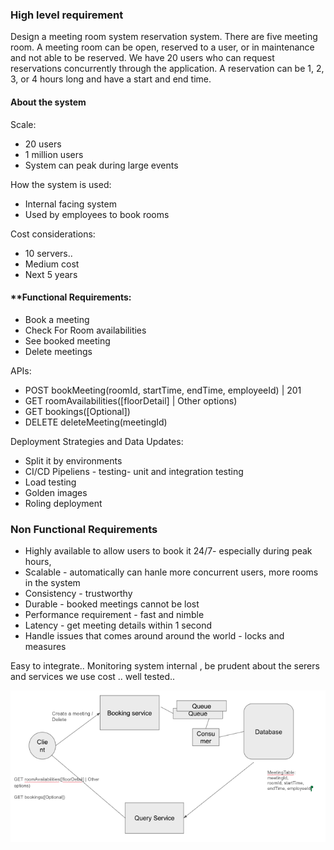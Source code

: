 
### High level requirement

Design a meeting room system reservation system. There are five meeting room. A meeting room can be open, reserved to a user, or in maintenance and not able to be reserved. We have 20 users who can request reservations concurrently through the application. A reservation can be 1, 2, 3, or 4 hours long and have a start and end time.

#### About the system

Scale: 
- 20 users
- 1 million users
- System can peak during large events

How the system is used:
- Internal facing system
- Used by employees to book rooms

Cost considerations:
- 10 servers.. 
- Medium cost 
- Next 5 years

#### **Functional Requirements:

- Book a meeting
- Check For Room availabilities
- See booked meeting
- Delete meetings

APIs:
- POST bookMeeting(roomId, startTime, endTime, employeeId) | 201
- GET roomAvailabilities([floorDetail] | Other options)
- GET bookings([Optional])
- DELETE deleteMeeting(meetingId)

Deployment Strategies and Data Updates:
- Split it by environments
- CI/CD Pipeliens - testing- unit and integration testing
- Load testing
- Golden images
- Roling deployment

### Non Functional Requirements

- Highly available to allow users to book it 24/7- especially during peak hours,    
- Scalable - automatically can hanle more concurrent users, more rooms in the system
- Consistency - trustworthy
- Durable - booked meetings cannot be lost
- Performance requirement - fast and nimble
- Latency - get meeting details within 1 second
- Handle issues that comes around around the world - locks and measures

Easy to integrate.. Monitoring system internal , be prudent about the serers and services we use cost .. well tested..

![Final System Design](./Images/FinalSystemDesign.png)
